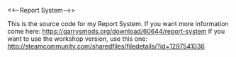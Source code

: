 <<--Report System-->>

This is the source code for my Report System. If you want more information come here: https://garrysmods.org/download/60644/report-system
If you want to use the workshop version, use this one: http://steamcommunity.com/sharedfiles/filedetails/?id=1297541036
